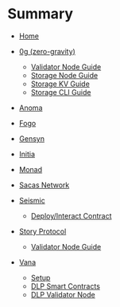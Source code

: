 # Summary

* [Home](README.md)

* [0g (zero-gravity)](0g%20(zero-gravity)/README.md)
  * [Validator Node Guide](0g%20(zero-gravity)/validator-node.md)
  * [Storage Node Guide](0g%20(zero-gravity)/storage-node.md)
  * [Storage KV Guide](0g%20(zero-gravity)/storage-kv.md)
  * [Storage CLI Guide](0g%20(zero-gravity)/storage-cli.md)

* [Anoma](Anoma/README.md)

* [Fogo](Fogo/README.md)

* [Gensyn](Gensyn/README.md)

* [Initia](Initia/README.md)

* [Monad](Monad/README.md)

* [Sacas Network](Sacas%20Network/README.md)

* [Seismic](Seismic/README.md)
  * [Deploy/Interact Contract](Seismic/deploy_interact_contract.md)

* [Story Protocol](Story%20Protocol/README.md)
  * [Validator Node Guide](Story%20Protocol/validator-node.md)

* [Vana](Vana/README.md)
  * [Setup](Vana/setup.md)
  * [DLP Smart Contracts](Vana/DLP-smart-contracts.md)
  * [DLP Validator Node](Vana/DLP-validator-node.md)
